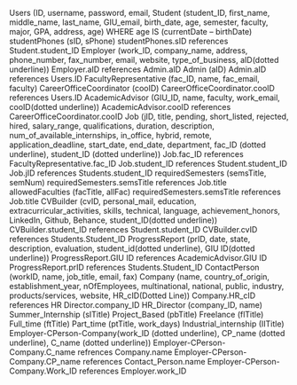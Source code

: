 Users (ID, username, password, email,
Student (student_ID, first_name, middle_name, last_name, GIU_email, birth_date, age, semester, faculty, major, GPA, address, age)
WHERE age IS (currentDate – birthDate)
studentPhones (sID, sPhone)
studentPhones.sID references Student.student_ID
Employer (work_ID, company_name, address, phone_number, fax_number, email, website, type_of_business, aID(dotted underline))
Employer.aID references Admin.aID
Admin (aID)
Admin.aID references Users.ID
FacultyRepresentative (fac_ID, name, fac_email, faculty)
CareerOfficeCoordinator (cooID)
CareerOfficeCoordinator.cooID references Users.ID
AcademicAdvisor (GIU_ID, name, faculty, work_email, cooID(dotted underline))
AcademicAdvisor.cooID references CareerOfficeCoordinator.cooID
Job (jID, title, pending, short_listed, rejected, hired, salary_range, qualifications, duration, description, num_of_available_internships, in_office, hybrid, remote, application_deadline, start_date, end_date, department, fac_ID (dotted underline), student_ID (dotted underline))
Job.fac_ID references FacultyRepresentative.fac_ID
Job.student_ID references Student.student_ID
Job.jID references Students.student_ID
requiredSemesters (semsTitle, semNum)
requiredSemesters.semsTitle references Job.title
allowedFaculties (facTitle, allFac)
requiredSemesters.semsTitle references Job.title
CVBuilder (cvID, personal_mail, education, extracurricular_activities, skills, technical, language, achievement_honors, LinkedIn, Github, Behance, student_ID(dotted underline))
CVBuilder.student_ID references Student.student_ID
CVBuilder.cvID references Students.Student_ID
ProgressReport (prID, date, state, description, evaluation, student_id(dotted underline), GIU ID(dotted underline))
ProgressReport.GIU ID references AcademicAdvisor.GIU ID
ProgressReport.prID references Students.Student_ID
ContactPerson (workID, name, job_title, email, fax)
Company (name, country_of_origin, establishment_year, nOfEmployees, multinational, national, public, industry, products/services, website, HR_cID(Dotted Line))
Company.HR_cID references HR Director.company_ID
HR_Director (company_ID, name)
Summer_Internship (sITitle)
Project_Based (pbTitle)
Freelance (flTitle)
Full_time (ftTitle)
Part_time (ptTitle, work_days)
Industrial_internship (IITitle)
Employer-CPerson-Company(work_ID (dotted underline), CP_name (dotted underline), C_name (dotted underline))
Employer-CPerson-Company.C_name refrences Company.name
Employer-CPerson-Company.CP_name references Contact_Person.name
Employer-CPerson-Company.Work_ID references Employer.work_ID
